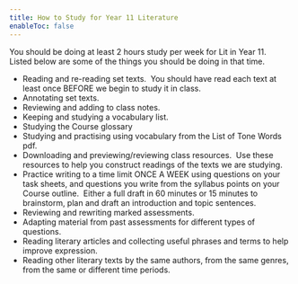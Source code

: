 ```yaml
---
title: How to Study for Year 11 Literature
enableToc: false
---
```


You should be doing at least 2 hours study per week for Lit in Year 11.  Listed below are some of the things you should be doing in that time.

- Reading and re-reading set texts.  You should have read each text at least once BEFORE we begin to study it in class.
- Annotating set texts.
- Reviewing and adding to class notes.
- Keeping and studying a vocabulary list.
- Studying the Course glossary
- Studying and practising using vocabulary from the List of Tone Words pdf.
- Downloading and previewing/reviewing class resources.  Use these resources to help you construct readings of the texts we are studying.
- Practice writing to a time limit ONCE A WEEK using questions on your task sheets, and questions you write from the syllabus points on your Course outline.  Either a full draft in 60 minutes or 15 minutes to brainstorm, plan and draft an introduction and topic sentences.
- Reviewing and rewriting marked assessments.
- Adapting material from past assessments for different types of questions.
- Reading literary articles and collecting useful phrases and terms to help improve expression.
- Reading other literary texts by the same authors, from the same genres, from the same or different time periods.